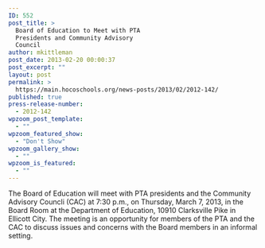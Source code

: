 ```yaml
---
ID: 552
post_title: >
  Board of Education to Meet with PTA
  Presidents and Community Advisory
  Council
author: mkittleman
post_date: 2013-02-20 00:00:37
post_excerpt: ""
layout: post
permalink: >
  https://main.hocoschools.org/news-posts/2013/02/2012-142/
published: true
press-release-number:
  - 2012-142
wpzoom_post_template:
  - ""
wpzoom_featured_show:
  - "Don't Show"
wpzoom_gallery_show:
  - ""
wpzoom_is_featured:
  - ""
---
```

The Board of Education will meet with PTA presidents and the Community Advisory Councli (CAC) at 7:30 p.m., on Thursday, March 7, 2013, in the Board Room at the Department of Education, 10910 Clarksville Pike in Ellicott City. The meeting is an opportunity for members of the PTA and the CAC to discuss issues and concerns with the Board members in an informal setting.